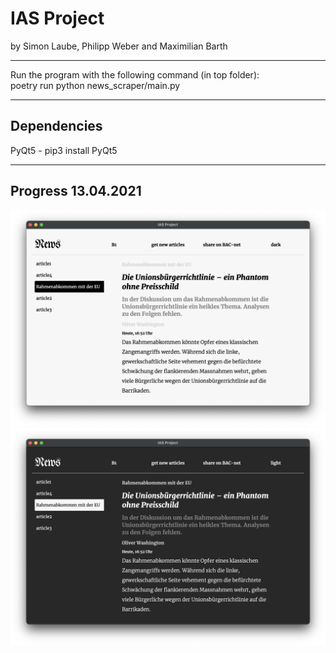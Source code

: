 # IAS Project

by Simon Laube, Philipp Weber and Maximilian Barth

---

Run the program with the following command (in top folder):\
poetry run python news_scraper/main.py

---

## Dependencies

PyQt5 - pip3 install PyQt5

---
## Progress 13.04.2021

![light](light.png)
![dark](dark.png)
